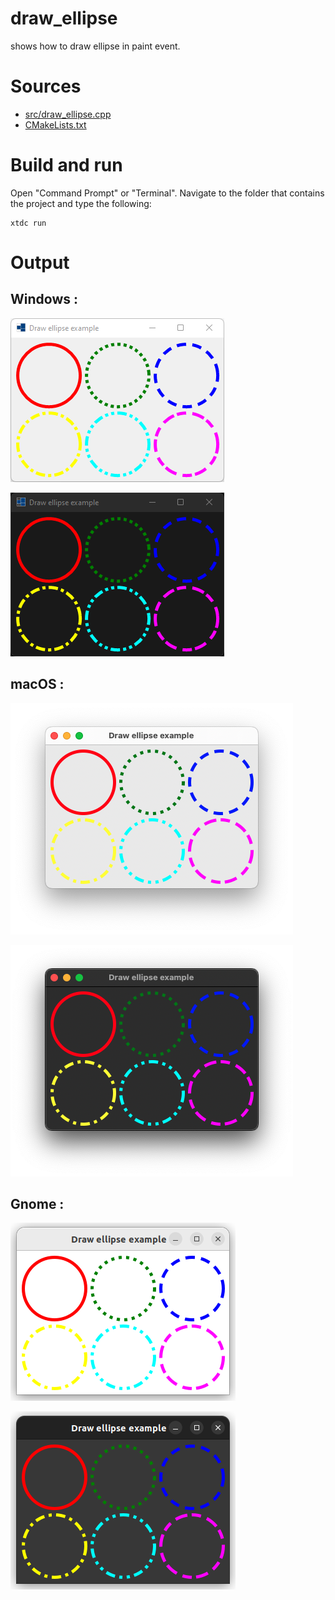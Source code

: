 # draw_ellipse

shows how to draw ellipse in paint event.

# Sources

* [src/draw_ellipse.cpp](src/draw_ellipse.cpp)
* [CMakeLists.txt](CMakeLists.txt)

# Build and run

Open "Command Prompt" or "Terminal". Navigate to the folder that contains the project and type the following:

```shell
xtdc run
```

# Output

## Windows :

![Screenshot](../../../../docs/pictures/examples/draw_ellipse_w.png)

![Screenshot](../../../../docs/pictures/examples/draw_ellipse_wd.png)

## macOS :

![Screenshot](../../../../docs/pictures/examples/draw_ellipse_m.png)

![Screenshot](../../../../docs/pictures/examples/draw_ellipse_md.png)

## Gnome :

![Screenshot](../../../../docs/pictures/examples/draw_ellipse_g.png)

![Screenshot](../../../../docs/pictures/examples/draw_ellipse_gd.png)
